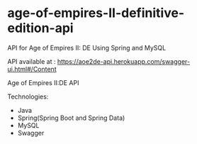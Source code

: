 # age-of-empires-II-definitive-edition-api
API for Age of Empires II: DE Using Spring and MySQL

API available at : https://aoe2de-api.herokuapp.com/swagger-ui.html#/Content

Age of Empires II:DE API

Technologies:
* Java
* Spring(Spring Boot and Spring Data)
* MySQL
* Swagger
